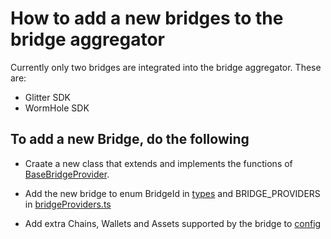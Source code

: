 # How to add a new bridges to the bridge aggregator
Currently only two bridges are integrated into the bridge aggregator. These are:
- Glitter SDK 
- WormHole SDK

## To add a new Bridge, do the following

- Craate a new class that extends and implements the functions of [BaseBridgeProvider](src/baseBridgeProvider/index.ts). 

- Add the new bridge to enum BridgeId in [types](src/types.ts) and BRIDGE_PROVIDERS in [bridgeProviders.ts](src/config/bridgeProviders.ts)

- Add extra Chains, Wallets and Assets supported by the bridge to [config](src/config/index.ts)